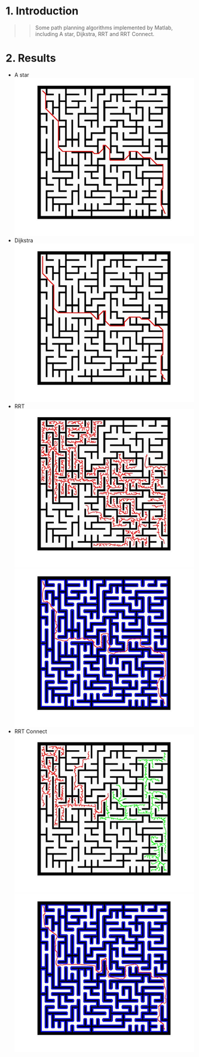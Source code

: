 # 1. Introduction
>>Some path planning algorithms implemented by Matlab, including A star, Dijkstra, RRT and RRT Connect.

# 2. Results
- A star  
![image](https://github.com/lh9171338/Path-Planning-Algorithms/blob/master/results/maze-astar.jpg)
- Dijkstra  
![image](https://github.com/lh9171338/Path-Planning-Algorithms/blob/master/results/maze-dijkstra.jpg)
- RRT  
![image](https://github.com/lh9171338/Path-Planning-Algorithms/blob/master/results/maze-rrt-2.jpg)
![image](https://github.com/lh9171338/Path-Planning-Algorithms/blob/master/results/maze-rrt-1.jpg)
- RRT Connect  
![image](https://github.com/lh9171338/Path-Planning-Algorithms/blob/master/results/maze-rrtconnect-2.jpg)
![image](https://github.com/lh9171338/Path-Planning-Algorithms/blob/master/results/maze-rrtconnect-1.jpg)

